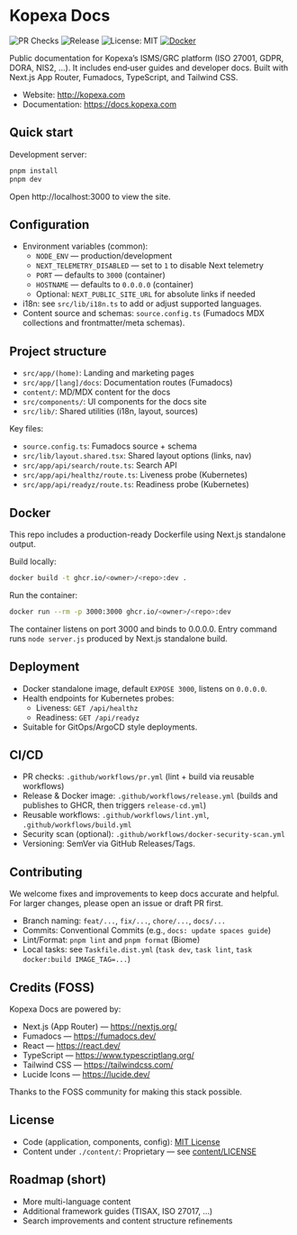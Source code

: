 # Kopexa Docs

![PR Checks](https://github.com/kopexa-grc/docs/actions/workflows/pr.yml/badge.svg)
![Release](https://github.com/kopexa-grc/docs/actions/workflows/release.yml/badge.svg)
![License: MIT](https://img.shields.io/badge/License-MIT-yellow.svg)
[![Docker](https://img.shields.io/badge/docker-ghcr.io%2Fkopexa--grc%2Fdocs-blue)](https://github.com/orgs/kopexa-grc/packages?repo_name=docs)

Public documentation for Kopexa’s ISMS/GRC platform (ISO 27001, GDPR, DORA, NIS2, …). It includes end‑user guides and developer docs. Built with Next.js App Router, Fumadocs, TypeScript, and Tailwind CSS.

- Website: http://kopexa.com
- Documentation: https://docs.kopexa.com

## Quick start

Development server:

```bash
pnpm install
pnpm dev
```

Open http://localhost:3000 to view the site.

## Configuration

- Environment variables (common):
	- `NODE_ENV` — production/development
	- `NEXT_TELEMETRY_DISABLED` — set to `1` to disable Next telemetry
	- `PORT` — defaults to `3000` (container)
	- `HOSTNAME` — defaults to `0.0.0.0` (container)
	- Optional: `NEXT_PUBLIC_SITE_URL` for absolute links if needed
- i18n: see `src/lib/i18n.ts` to add or adjust supported languages.
- Content source and schemas: `source.config.ts` (Fumadocs MDX collections and frontmatter/meta schemas).

## Project structure

- `src/app/(home)`: Landing and marketing pages
- `src/app/[lang]/docs`: Documentation routes (Fumadocs)
- `content/`: MD/MDX content for the docs
- `src/components/`: UI components for the docs site
- `src/lib/`: Shared utilities (i18n, layout, sources)

Key files:

- `source.config.ts`: Fumadocs source + schema
- `src/lib/layout.shared.tsx`: Shared layout options (links, nav)
- `src/app/api/search/route.ts`: Search API
- `src/app/api/healthz/route.ts`: Liveness probe (Kubernetes)
- `src/app/api/readyz/route.ts`: Readiness probe (Kubernetes)

## Docker

This repo includes a production-ready Dockerfile using Next.js standalone output.

Build locally:

```bash
docker build -t ghcr.io/<owner>/<repo>:dev .
```

Run the container:

```bash
docker run --rm -p 3000:3000 ghcr.io/<owner>/<repo>:dev
```

The container listens on port 3000 and binds to 0.0.0.0. Entry command runs `node server.js` produced by Next.js standalone build.

## Deployment

- Docker standalone image, default `EXPOSE 3000`, listens on `0.0.0.0`.
- Health endpoints for Kubernetes probes:
	- Liveness: `GET /api/healthz`
	- Readiness: `GET /api/readyz`
- Suitable for GitOps/ArgoCD style deployments.

## CI/CD

- PR checks: `.github/workflows/pr.yml` (lint + build via reusable workflows)
- Release & Docker image: `.github/workflows/release.yml` (builds and publishes to GHCR, then triggers `release-cd.yml`)
- Reusable workflows: `.github/workflows/lint.yml`, `.github/workflows/build.yml`
- Security scan (optional): `.github/workflows/docker-security-scan.yml`
- Versioning: SemVer via GitHub Releases/Tags.

## Contributing

We welcome fixes and improvements to keep docs accurate and helpful. For larger changes, please open an issue or draft PR first.

- Branch naming: `feat/...`, `fix/...`, `chore/...`, `docs/...`
- Commits: Conventional Commits (e.g., `docs: update spaces guide`)
- Lint/Format: `pnpm lint` and `pnpm format` (Biome)
- Local tasks: see `Taskfile.dist.yml` (`task dev`, `task lint`, `task docker:build IMAGE_TAG=...`)

## Credits (FOSS)

Kopexa Docs are powered by:

- Next.js (App Router) — https://nextjs.org/
- Fumadocs — https://fumadocs.dev/
- React — https://react.dev/
- TypeScript — https://www.typescriptlang.org/
- Tailwind CSS — https://tailwindcss.com/
- Lucide Icons — https://lucide.dev/

Thanks to the FOSS community for making this stack possible.

## License

- Code (application, components, config): [MIT License](./LICENSE)
- Content under `./content/`: Proprietary — see [content/LICENSE](./content/LICENSE)

## Roadmap (short)

- More multi-language content
- Additional framework guides (TISAX, ISO 27017, …)
- Search improvements and content structure refinements
